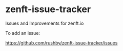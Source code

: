 # zenft-issue-tracker
Issues and Improvements for zenft.io

To add an issue:

https://github.com/rushby/zenft-issue-tracker/issues

